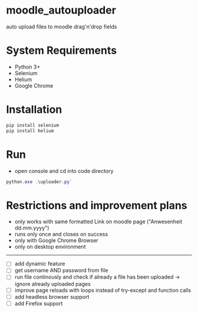 # moodle_autouploader
auto upload files to moodle drag'n'drop fields

# System Requirements
  - Python 3+
  - Selenium
  - Helium
  - Google Chrome

# Installation
  ```python
  pip install selenium
  pip install helium
  ```

# Run
  - open console and cd into code directory
  ```powershell
  python.exe .\uploader.py`
  ```

# Restrictions and improvement plans
  - only works with same formatted Link on moodle page ("Anwesenheit dd.mm.yyyy")
  - runs only once and closes on success
  - only with Google Chrome Browser
  - only on desktop environment
***
  - [ ] add dynamic feature
  - [ ] get username AND password from file
  - [ ] run file continously and check if already a file has been uploaded &#8594; ignore already uploaded pages
  - [ ] improve page reloads with loops instead of try-except and function calls
  - [ ] add headless browser support
  - [ ] add Firefox support
